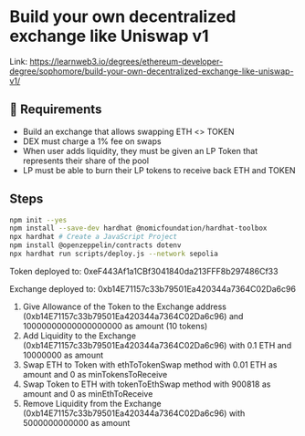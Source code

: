 # Build your own decentralized exchange like Uniswap v1

Link: https://learnweb3.io/degrees/ethereum-developer-degree/sophomore/build-your-own-decentralized-exchange-like-uniswap-v1/

## 📝 Requirements

- Build an exchange that allows swapping ETH <> TOKEN
- DEX must charge a 1% fee on swaps
- When user adds liquidity, they must be given an LP Token that represents their share of the pool
- LP must be able to burn their LP tokens to receive back ETH and TOKEN

## Steps

```bash	
npm init --yes
npm install --save-dev hardhat @nomicfoundation/hardhat-toolbox
npx hardhat # Create a JavaScript Project
npm install @openzeppelin/contracts dotenv
npx hardhat run scripts/deploy.js --network sepolia
```

Token deployed to: 0xeF443Af1a1CBf3041840da213FFF8b297486Cf33

Exchange deployed to: 0xb14E71157c33b79501Ea420344a7364C02Da6c96

1. Give Allowance of the Token to the Exchange address (0xb14E71157c33b79501Ea420344a7364C02Da6c96) and 10000000000000000000 as amount (10 tokens) 
2. Add Liquidity to the Exchange (0xb14E71157c33b79501Ea420344a7364C02Da6c96) with 0.1 ETH and 10000000 as amount 
3. Swap ETH to Token with ethToTokenSwap method with 0.01 ETH as amount and 0 as minTokensToReceive
4. Swap Token to ETH with tokenToEthSwap method with 900818 as amount and 0 as minEthToReceive
5. Remove Liquidity from the Exchange (0xb14E71157c33b79501Ea420344a7364C02Da6c96) with 5000000000000 as amount
